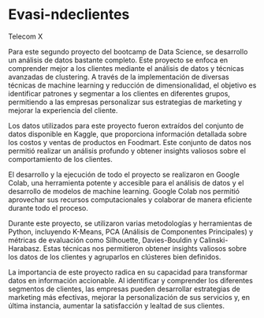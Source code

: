 # Evasi-ndeclientes
Telecom X

Para este segundo proyecto del bootcamp de Data Science, se desarrollo un análisis de datos bastante completo. Este proyecto se enfoca en comprender mejor a los clientes mediante el análisis de datos y técnicas avanzadas de clustering. A través de la implementación de diversas técnicas de machine learning y reducción de dimensionalidad, el objetivo es identificar patrones y segmentar a los clientes en diferentes grupos, permitiendo a las empresas personalizar sus estrategias de marketing y mejorar la experiencia del cliente.

Los datos utilizados para este proyecto fueron extraídos del conjunto de datos disponible en Kaggle, que proporciona información detallada sobre los costos y ventas de productos en Foodmart. Este conjunto de datos nos permitió realizar un análisis profundo y obtener insights valiosos sobre el comportamiento de los clientes.

El desarrollo y la ejecución de todo el proyecto se realizaron en Google Colab, una herramienta potente y accesible para el análisis de datos y el desarrollo de modelos de machine learning. Google Colab nos permitió aprovechar sus recursos computacionales y colaborar de manera eficiente durante todo el proceso.

Durante este proyecto, se utilizaron varias metodologías y herramientas de Python, incluyendo K-Means, PCA (Análisis de Componentes Principales) y métricas de evaluación como Silhouette, Davies-Bouldin y Calinski-Harabasz. Estas técnicas nos permitieron obtener insights valiosos sobre los datos de los clientes y agruparlos en clústeres bien definidos.

La importancia de este proyecto radica en su capacidad para transformar datos en información accionable. Al identificar y comprender los diferentes segmentos de clientes, las empresas pueden desarrollar estrategias de marketing más efectivas, mejorar la personalización de sus servicios y, en última instancia, aumentar la satisfacción y lealtad de sus clientes.
